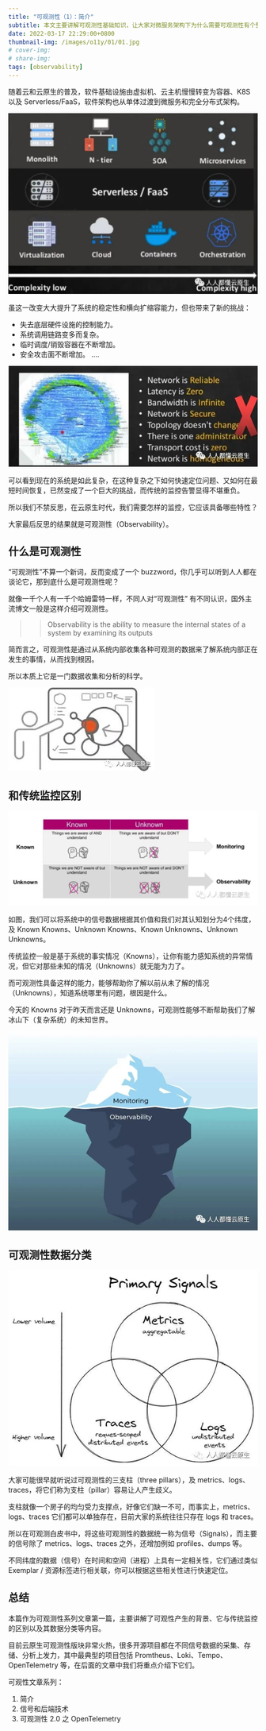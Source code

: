 ```yaml
---
title: "可观测性（1）：简介"
subtitle: 本文主要讲解可观测性基础知识，让大家对微服务架构下为什么需要可观测性有个整体认识。
date: 2022-03-17 22:29:00+0800
thumbnail-img: /images/o11y/01/01.jpg
# cover-img: 
# share-img: 
tags: [observability]
---
```


随着云和云原生的普及，软件基础设施由虚拟机、云主机慢慢转变为容器、K8S 以及 Serverless/FaaS，软件架构也从单体过渡到微服务和完全分布式架构。

![01.jpg](/images/o11y/01/01.jpg)

虽这一改变大大提升了系统的稳定性和横向扩缩容能力，但也带来了新的挑战：

- 失去底层硬件设施的控制能力。
- 系统调用链路变多而复杂。
- 临时调度/销毁容器在不断增加。
- 安全攻击面不断增加。
....

![02.jpg](/images/o11y/01/02.jpg)

可以看到现在的系统是如此复杂，在这种复杂之下如何快速定位问题、又如何在最短时间恢复，已然变成了一个巨大的挑战，而传统的监控告警显得不堪重负。

所以我们不禁反思，在云原生时代，我们需要怎样的监控，它应该具备哪些特性？

大家最后反思的结果就是可观测性（Observability）。

## 什么是可观测性

“可观测性”不算一个新词，反而变成了一个 buzzword，你几乎可以听到人人都在谈论它，那到底什么是可观测性呢？

就像一千个人有一千个哈姆雷特一样，不同人对“可观测性” 有不同认识，国外主流博文一般是这样介绍可观测性。

>> Observability is the ability to measure the internal states of a system by examining its outputs

简而言之，可观测性是通过从系统内部收集各种可观测的数据来了解系统内部正在发生的事情，从而找到根因。

所以本质上它是一门数据收集和分析的科学。

![03.jpg](/images/o11y/01/03.jpg)

## 和传统监控区别

![04.jpg](/images/o11y/01/04.jpg)

如图，我们可以将系统中的信号数据根据其价值和我们对其认知划分为4个纬度，及 Known Knowns、Unknown Knowns、Known Unknowns、Unknown Unknowns。

传统监控一般是基于系统的事实情况（Knowns），让你有能力感知系统的异常情况，但它对那些未知的情况（Unknowns）就无能为力了。

而可观测性具备这样的能力，能够帮助你了解以前从未了解的情况（Unknowns），知道系统哪里有问题，根因是什么。

今天的 Knowns 对于昨天而言还是 Unknowns，可观测性能够不断帮助我们了解冰山下（复杂系统）的未知世界。

![05.jpg](/images/o11y/01/05.jpg)

## 可观测性数据分类

![06.jpg](/images/o11y/01/06.jpg)

大家可能很早就听说过可观测性的三支柱（three pillars），及 metrics、logs、traces，将它们称为支柱（pillar）容易让人产生歧义。

支柱就像一个房子的均匀受力支撑点，好像它们缺一不可，而事实上，metrics、logs、traces 它们都可以单独存在，目前大家的系统往往只存在 logs 和 traces。

所以在可观测白皮书中，将这些可观测性的数据统一称为信号（Signals），而主要的信号除了 metrics、logs、traces 之外，还增加例如 profiles、dumps 等。

不同纬度的数据（信号）在时间和空间（进程）上具有一定相关性，它们通过类似 Exemplar / 资源标签进行相关联，你可以根据这些相关性进行快速定位。

## 总结

本篇作为可观测性系列文章第一篇，主要讲解了可观性产生的背景、它与传统监控的区别以及其数据分类等内容。

目前云原生可观测性版块非常火热，很多开源项目都在不同信号数据的采集、存储、分析上发力，其中最典型的项目包括 Promtheus、Loki、Tempo、OpenTelemetry 等，在后面的文章中我们将重点介绍下它们。

可观性文章系列：

1. 简介
2. 信号和后端技术
3. 可观测性 2.0 之 OpenTelemetry